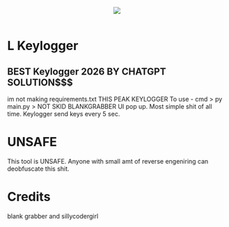 <p align= "center">
   <kbd>
   <img  src="https://tikolu.net/i/agror">
   </kbd><br><br>
</p>

# L Keylogger
## **BEST** Keylogger 2026 BY **CHATGPT SOLUTION$$$**
im not making requirements.txt
THIS PEAK KEYLOGGER
To use - cmd > py main.py > NOT SKID BLANKGRABBER UI pop up. Most simple shit of all time. 
Keylogger send keys every 5 sec. 

# UNSAFE
This tool is UNSAFE. Anyone with small amt of reverse engeniring can deobfuscate this shit. 

# Credits
blank grabber and sillycodergirl
